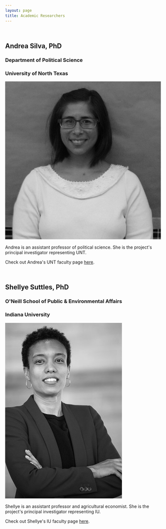 ```yaml
---
layout: page
title: Academic Researchers
---
```


<br>

## Andrea Silva, PhD
### Department of Political Science
### University of North Texas
![Andrea Silva](/assets/img/andrea.png)

Andrea is an assistant professor of political science. She is the project's principal investigator representing UNT.

Check out Andrea's UNT faculty page [here](https://politicalscience.unt.edu/people/andrea-silva).

<br>

## Shellye Suttles, PhD
### O'Neill School of Public & Environmental Affairs
### Indiana University
![Shellye Suttles](/assets/img/shellye3.jpg)

Shellye is an assistant professor and agricultural economist. She is the project's principal investigator representing IU.

Check out Shellye's IU faculty page [here](https://oneill.indiana.edu/faculty-research/directory/profiles/faculty/full-time/suttles-shellye.html).
